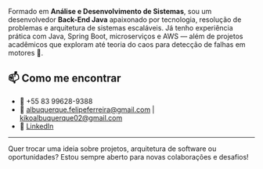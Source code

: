 Formado em **Análise e Desenvolvimento de Sistemas**, sou um desenvolvedor **Back-End Java** apaixonado por tecnologia, resolução de problemas e arquitetura de sistemas escaláveis.  Já tenho experiência prática com Java, Spring Boot, microserviços e AWS — além de projetos acadêmicos que exploram até teoria do caos para detecção de falhas em motores 🚀. 



## 📫 Como me encontrar
- 📱 +55 83 99628-9388
- 📧 albuquerque.felipeferreira@gmail.com | kikoalbuquerque02@gmail.com
- 🔗 [LinkedIn](https://www.linkedin.com/in/felipealvesalbuquerque)

---

Quer trocar uma ideia sobre projetos, arquitetura de software ou oportunidades? Estou sempre aberto para novas colaborações e desafios!
